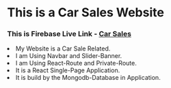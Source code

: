 <h1>This is a Car Sales Website</h1>
 <h3>This is Firebase Live Link - <a href="https://bd-tourist-43909.web.app/">Car Sales</a></h3>
    <ui>
      <li>My Website is a Car Sale Related.</li>
      <li>I am Using Navbar and Slider-Banner.</li>
      <li>I am Using React-Route and Private-Route.</li>
      <li>It is a React Single-Page Application.</li>
      <li>It is build by the Mongodb-Database in Application. </li>
    </ui>